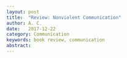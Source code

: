 ```yaml
---
layout: post
title:  "Review: Nonviolent Communication"
author: A. C.
date:   2017-12-22
category: Communication
keywords: book review, communication
abstract: 
---
```


